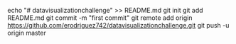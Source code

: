 echo "# datavisualizationchallenge" >> README.md
git init
git add README.md
git commit -m "first commit"
git remote add origin https://github.com/erodriguez742/datavisualizationchallenge.git
git push -u origin master
